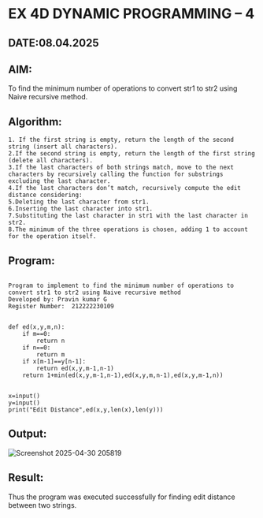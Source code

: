 # EX 4D DYNAMIC PROGRAMMING – 4
## DATE:08.04.2025
## AIM:
To find the minimum number of operations to convert str1 to str2 using Naive recursive method.

## Algorithm:
```
1. If the first string is empty, return the length of the second string (insert all characters).
2.If the second string is empty, return the length of the first string (delete all characters).
3.If the last characters of both strings match, move to the next characters by recursively calling the function for substrings excluding the last character.
4.If the last characters don’t match, recursively compute the edit distance considering:
5.Deleting the last character from str1.
6.Inserting the last character into str1.
7.Substituting the last character in str1 with the last character in str2.
8.The minimum of the three operations is chosen, adding 1 to account for the operation itself.  
```
## Program:
```

Program to implement to find the minimum number of operations to convert str1 to str2 using Naive recursive method
Developed by: Pravin kumar G
Register Number:  212222230109


def ed(x,y,m,n):
    if m==0:
        return n
    if n==0:
        return m
    if x[m-1]==y[n-1]:
        return ed(x,y,m-1,n-1)
    return 1+min(ed(x,y,m-1,n-1),ed(x,y,m,n-1),ed(x,y,m-1,n))
    
    
x=input()
y=input()
print("Edit Distance",ed(x,y,len(x),len(y)))
```

## Output:
![Screenshot 2025-04-30 205819](https://github.com/user-attachments/assets/cdfb8dde-98fd-4679-985e-4982574d71cf)

## Result:
Thus the program was executed successfully for finding edit distance between two strings.
